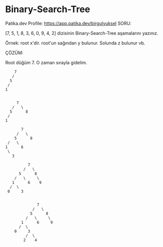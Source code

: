 # Binary-Search-Tree
Patika.dev Profile: https://app.patika.dev/birgulyuksel
SORU:

[7, 5, 1, 8, 3, 6, 0, 9, 4, 2] dizisinin Binary-Search-Tree aşamalarını yazınız.

Örnek: root x'dir. root'un sağından y bulunur. Solunda z bulunur vb.

ÇÖZÜM:

Root düğüm 7. O zaman sırayla gidelim.
 
        7
       /
      5
     /
    1


         7
       /   \
      5      8
     /
    1
    
           7
         /   \
        5      8
     /   \
    1      6
     \
       3
       
              7
            /   \
          5      8
        /   \     \
       1      6    9
      /  \
     0     3
     
     
                  7
                /   \
               5      8
             /   \     \
           1      6     9
          /  \
        0     3
             /  \
            2    4

